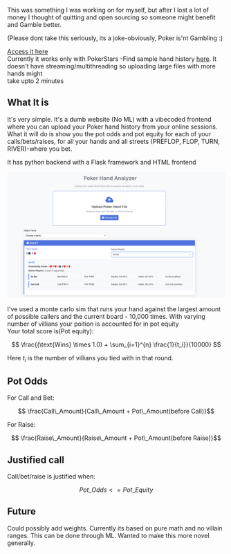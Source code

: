 This was something I was working on for myself, but after I lost a lot of money I thought of quitting and  open sourcing so someone might benefit and Gamble better.  

(Please dont take this seriously, its a joke-obviously, Poker is'nt Gambling :)

[Access it here](https://pokerbizz.onrender.com/)  
Currently it works only with PokerStars -Find sample hand history [here](hands.txt). It doesn't have streaming/multithreading so uploading large files with more hands might  
 take upto 2 minutes
## What It is

It's very simple. It's a dumb website (No ML) with a vibecoded frontend where you can upload your Poker hand history from your online sessions.
What it will do is show you the pot odds and pot equity for each of your calls/bets/raises, for all your hands and all streets (PREFLOP, FLOP, TURN, RIVER)-where you bet.


It has python backend with a Flask framework and HTML frontend

![Heres how it works](sample.png)

I've used a monte carlo sim that runs your hand against the largest amount of possible callers and the current board - 10,000 times. With varying number of villians your poition is accounted for in pot equity  
Your total score is(Pot equity):
```math

    \frac{(\text{Wins} \times 1.0) + \sum_{i=1}^{n} \frac{1}{t_i}}{10000}

```

Here $t_i$ is the number of villians you tied with in that round.

## Pot Odds

For Call and Bet:
```math
     
    \frac{Call\_Amount}{Call\_Amount + Pot\_Amount(before Call)}
```

For Raise:
```math
     
     \frac{Raise\_Amount}{Raise\_Amount + Pot\_Amount(before Raise)}
```

## Justified call

Call/bet/raise is justified when:


```math
    Pot\_Odds<=Pot\_Equity
```
## Future 

Could possibly add weights. Currently its based on pure math and no villain ranges. This can be done through ML. Wanted to make this more novel generally.












